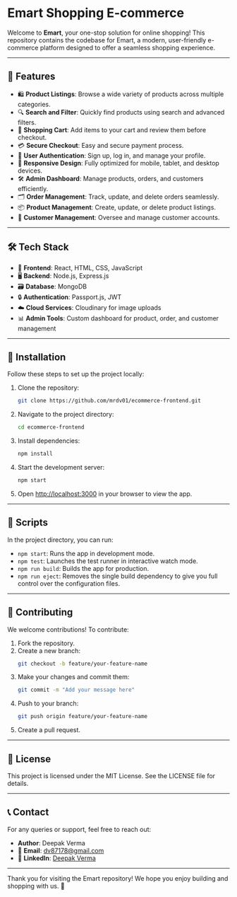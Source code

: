 # Emart Shopping E-commerce

Welcome to **Emart**, your one-stop solution for online shopping! This repository contains the codebase for Emart, a modern, user-friendly e-commerce platform designed to offer a seamless shopping experience.

---

## 🌟 Features

- 🛍️ **Product Listings**: Browse a wide variety of products across multiple categories.
- 🔍 **Search and Filter**: Quickly find products using search and advanced filters.
- 🛒 **Shopping Cart**: Add items to your cart and review them before checkout.
- 💳 **Secure Checkout**: Easy and secure payment process.
- 👤 **User Authentication**: Sign up, log in, and manage your profile.
- 📱 **Responsive Design**: Fully optimized for mobile, tablet, and desktop devices.
- 🛠️ **Admin Dashboard**: Manage products, orders, and customers efficiently.
- 🗂️ **Order Management**: Track, update, and delete orders seamlessly.
- 📦 **Product Management**: Create, update, or delete product listings.
- 👥 **Customer Management**: Oversee and manage customer accounts.

---

## 🛠️ Tech Stack

- 🎨 **Frontend**: React, HTML, CSS, JavaScript
- 🖥️ **Backend**: Node.js, Express.js
- 🗃️ **Database**: MongoDB
- 🔒 **Authentication**: Passport.js, JWT
- ☁️ **Cloud Services**: Cloudinary for image uploads
- 📊 **Admin Tools**: Custom dashboard for product, order, and customer management

---

## 🚀 Installation

Follow these steps to set up the project locally:

1. Clone the repository:
   ```bash
   git clone https://github.com/mrdv01/ecommerce-frontend.git
   ```
2. Navigate to the project directory:
   ```bash
   cd ecommerce-frontend
   ```
3. Install dependencies:
   ```bash
   npm install
   ```
4. Start the development server:
   ```bash
   npm start
   ```
5. Open [http://localhost:3000](http://localhost:3000) in your browser to view the app.

---

## 📜 Scripts

In the project directory, you can run:

- `npm start`: Runs the app in development mode.
- `npm test`: Launches the test runner in interactive watch mode.
- `npm run build`: Builds the app for production.
- `npm run eject`: Removes the single build dependency to give you full control over the configuration files.

---

## 🤝 Contributing

We welcome contributions! To contribute:

1. Fork the repository.
2. Create a new branch:
   ```bash
   git checkout -b feature/your-feature-name
   ```
3. Make your changes and commit them:
   ```bash
   git commit -m "Add your message here"
   ```
4. Push to your branch:
   ```bash
   git push origin feature/your-feature-name
   ```
5. Create a pull request.

---

## 📄 License

This project is licensed under the MIT License. See the LICENSE file for details.

---

## 📞 Contact

For any queries or support, feel free to reach out:

- **Author**: Deepak Verma
- 📧 **Email**: dv87178@gmail.com
- 🔗 **LinkedIn**: [Deepak Verma](https://www.linkedin.com/in/deepak-verma-70665a226/)

---

Thank you for visiting the Emart repository! We hope you enjoy building and shopping with us. 🌟

